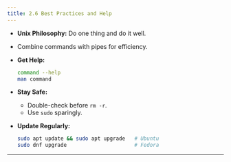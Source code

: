 ```yaml
---
title: 2.6 Best Practices and Help
---
```


- **Unix Philosophy:** Do one thing and do it well.
- Combine commands with pipes for efficiency.
- **Get Help:**

  ```bash
  command --help
  man command
  ```

- **Stay Safe:**

  - Double-check before `rm -r`.
  - Use `sudo` sparingly.

- **Update Regularly:**

  ```bash
  sudo apt update && sudo apt upgrade   # Ubuntu
  sudo dnf upgrade                      # Fedora
  ```
---